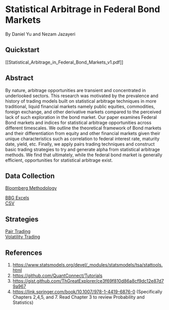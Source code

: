 # Statistical Arbitrage in Federal Bond Markets
By Daniel Yu and Nezam Jazayeri 

## Quickstart
[[Statistical_Arbitrage_in_Federal_Bond_Markets_v1.pdf]]

## Abstract
By nature, arbitrage opportunities are transient and concentrated in underlooked sectors. This research was motivated by the prevalence and history of trading models built on statistical arbitrage techniques in more traditional, liquid financial markets namely public equities, commodities, foreign exchange, and other derivative markets compared to the perceived lack of such exploration in the bond market. Our paper examines Federal Bond markets and indices for statistical arbitrage opportunities across different timescales. We outline the theoretical framework of Bond markets and their differentiation from equity and other financial markets given their unique characteristics such as correlation to federal interest rate, maturity date, yield, etc. Finally, we apply pairs trading techniques and construct basic trading strategies to try and generate alpha from statistical arbitrage methods. We find that ultimately, while the federal bond market is generally efficient, opportunities for statistical arbitrage exist.

## Data Collection
[Bloomberg Methodology](Bonds_Exploration.pdf)

[BBG Excels](Data/BBG_Excels/) <br>
[CSV](Data/csv/)

## Strategies
[Pair Trading](nbs/data.py) <br>
[Volatility Trading](nbs/research.long_most_volatile_post_high_volatility.nb2.ipynb)

## References
1. https://www.statsmodels.org/devel/_modules/statsmodels/tsa/stattools.html
2. https://github.com/QuantConnect/Tutorials
3. https://gist.github.com/ThGreatExplorer/ce3f69f810d86a8cf9dc12e87d79a967
4. https://link.springer.com/book/10.1007/978-1-4419-6876-0 (Specifically Chapters 2,4,5, and 7. Read Chapter 3 to review Probability and Statistics)